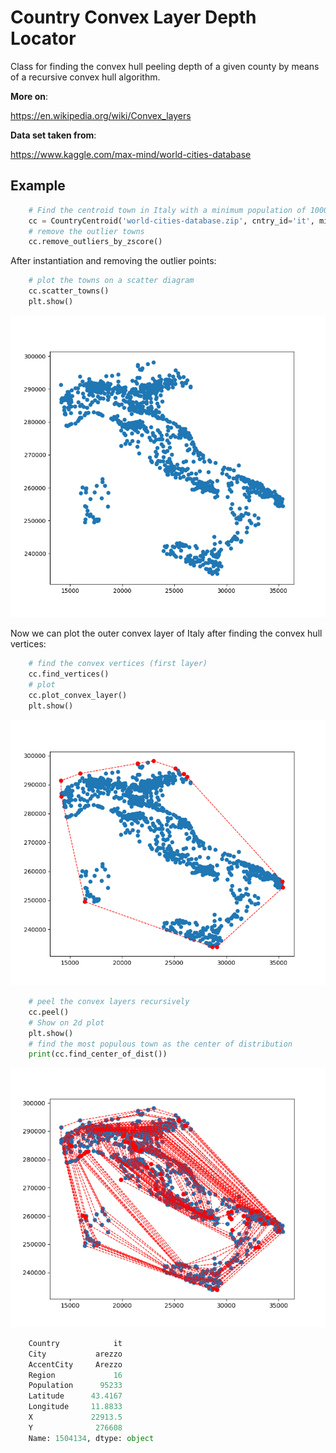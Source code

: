 # Country Convex Layer Depth Locator

Class for finding the convex hull peeling depth of a given county by means of a recursive convex hull algorithm.
    
**More on**:

https://en.wikipedia.org/wiki/Convex_layers
    
**Data set taken from**:

https://www.kaggle.com/max-mind/world-cities-database


## Example

```python
    # Find the centroid town in Italy with a minimum population of 1000
    cc = CountryCentroid('world-cities-database.zip', cntry_id='it', min_pop=1000)
    # remove the outlier towns
    cc.remove_outliers_by_zscore()
```
After instantiation and removing the outlier points:
```python
    # plot the towns on a scatter diagram
    cc.scatter_towns()
    plt.show()
```

![](images/Figure_1.png)

Now we can plot the outer convex layer of Italy after finding the convex hull vertices:

```python
    # find the convex vertices (first layer)
    cc.find_vertices()
    # plot
    cc.plot_convex_layer()
    plt.show()
```
![](images/Figure_2.png)


```python
    # peel the convex layers recursively
    cc.peel()
    # Show on 2d plot
    plt.show()
    # find the most populous town as the center of distribution
    print(cc.find_center_of_dist())
```

![](images/Figure_3.png)

```python
    Country            it
    City           arezzo
    AccentCity     Arezzo
    Region             16
    Population      95233
    Latitude      43.4167
    Longitude     11.8833
    X             22913.5
    Y              276608
    Name: 1504134, dtype: object
```

